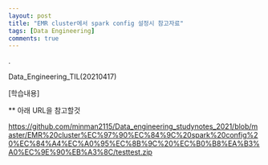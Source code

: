 ```yaml
---
layout: post
title: "EMR cluster에서 spark config 설정시 참고자료"
tags: [Data Engineering]
comments: true
---
```


.

Data_Engineering_TIL(20210417)

[학습내용]

** 아래 URL을 참고할것

https://github.com/minman2115/Data_engineering_studynotes_2021/blob/master/EMR%20cluster%EC%97%90%EC%84%9C%20spark%20config%20%EC%84%A4%EC%A0%95%EC%8B%9C%20%EC%B0%B8%EA%B3%A0%EC%9E%90%EB%A3%8C/testtest.zip